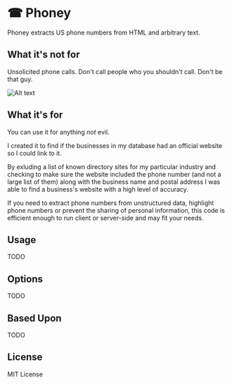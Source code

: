 ☎ Phoney 
=============================
Phoney extracts US phone numbers from HTML and arbitrary text.

What it's not for
-------
Unsolicited phone calls. Don't call people who you shouldn't call. Don't be that guy.

![Alt text](http://www.callcentercomics.com/Call-Center-Comic-12.JPG  "Don't be this guy.")

What it's for
-------
You can use it for anything *not* evil.

I created it to find if the businesses in my database had an official website so I could link to it.

By exluding a list of known directory sites for my particular industry and checking to make sure the website included the phone number (and not a large list of them) along with the business name and postal address I was able to find a business's website with a high level of accuracy.

If you need to extract phone numbers from unstructured data, highlight phone numbers or prevent the sharing of personal information, this code is efficient enough to run client or server-side and may fit your needs.

Usage
-----
TODO

Options
-------
TODO

Based Upon
----------
TODO

License
-------
MIT License